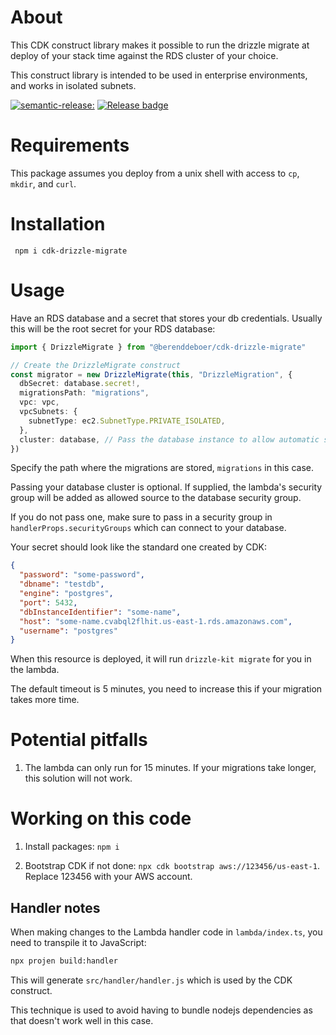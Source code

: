 # About

This CDK construct library makes it possible to run the drizzle
migrate at deploy of your stack time against the RDS cluster of your choice.

This construct library is intended to be used in enterprise
environments, and works in isolated subnets.

<p align="left">
  <a href="https://github.com/semantic-release/semantic-release"><img src="https://img.shields.io/badge/semantic--release-angular-e10079?logo=semantic-release" alt=semantic-release: angular"></a>
  <a href="https://github.com/berenddeboer/cdk-rds-sql/actions/workflows/release.yml"><img src="https://github.com/berenddeboer/cdk-rds-sql/actions/workflows/release.yml/badge.svg" alt="Release badge"></a>
</p>

# Requirements

This package assumes you deploy from a unix shell with access to `cp`,
`mkdir`, and `curl`.

# Installation

     npm i cdk-drizzle-migrate

# Usage

Have an RDS database and a secret that stores your db
credentials. Usually this will be the root secret for your RDS
database:

```ts
import { DrizzleMigrate } from "@berenddeboer/cdk-drizzle-migrate"

// Create the DrizzleMigrate construct
const migrator = new DrizzleMigrate(this, "DrizzleMigration", {
  dbSecret: database.secret!,
  migrationsPath: "migrations",
  vpc: vpc,
  vpcSubnets: {
    subnetType: ec2.SubnetType.PRIVATE_ISOLATED,
  },
  cluster: database, // Pass the database instance to allow automatic security group configuration
})
```

Specify the path where the migrations are stored, `migrations` in this case.

Passing your database cluster is optional. If supplied, the lambda's
security group will be added as allowed source to the database security group.

If you do not pass one, make sure to pass in a security group in
`handlerProps.securityGroups` which can connect to your database.

Your secret should look like the standard one created by CDK:

```json
{
  "password": "some-password",
  "dbname": "testdb",
  "engine": "postgres",
  "port": 5432,
  "dbInstanceIdentifier": "some-name",
  "host": "some-name.cvabql2flhit.us-east-1.rds.amazonaws.com",
  "username": "postgres"
}
```

When this resource is deployed, it will run `drizzle-kit migrate` for
you in the lambda.

The default timeout is 5 minutes, you need to increase this if your
migration takes more time.

# Potential pitfalls

1. The lambda can only run for 15 minutes. If your migrations take
   longer, this solution will not work.

# Working on this code

1. Install packages: `npm i`

2. Bootstrap CDK if not done: `npx cdk bootstrap
   aws://123456/us-east-1`. Replace 123456 with your AWS account.

## Handler notes

When making changes to the Lambda handler code in `lambda/index.ts`, you need to transpile it to JavaScript:

```bash
npx projen build:handler
```

This will generate `src/handler/handler.js` which is used by the CDK
construct.

This technique is used to avoid having to bundle nodejs dependencies
as that doesn't work well in this case.
